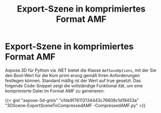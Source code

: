 ﻿---
title: Export-Szene in komprimiertes Format AMF
type: docs
weight: 30
url: /de/python-net/export-scene-to-compressed-amf-format/
description: Aspose.3D für Python via .NET bietet AmfSaveOptions-Klasse, mit der Sie den Bool-Wert für die Kom primi erung gemäß Ihren Anforderungen festlegen können. Standard mäßig ist der Wert auf true gesetzt.
---
# **Export-Szene in komprimiertes Format AMF**
Aspose.3D für Python via .NET bietet die Klasse `AmfSaveOptions`, mit der Sie den Bool-Wert für die Kom primi erung gemäß Ihren Anforderungen festlegen können. Standard mäßig ist der Wert auf true gesetzt. Das folgende Code-Snippet zeigt die vollständige Funktional ität, um eine komprimierte Datei im Format AMF zu generieren:

{{< gist "aspose-3d-gists" "cfde9f76113134443c76608c1d19453a" "3DScene-ExportSceneToCompressedAMF -CompressedAMF.py" >}}
